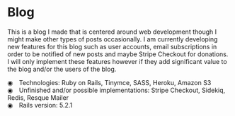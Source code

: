 <h1>Blog</h1>

<p>This is a blog I made that is centered around web development though I might make
other types of posts occasionally. I am currently developing new features for this blog such as
user accounts, email subscriptions in order to be notified of new posts and maybe
Stripe Checkout for donations. I will only implement these features however if they add significant
value to the blog and/or the users of the blog.</p>

&#9673;&emsp;Technologies: Ruby on Rails, Tinymce, SASS, Heroku, Amazon S3<br>
&#9673;&emsp;Unfinished and/or possible implementations: Stripe Checkout, Sidekiq, Redis, Resque Mailer<br>
&#9673;&emsp;Rails version: 5.2.1
